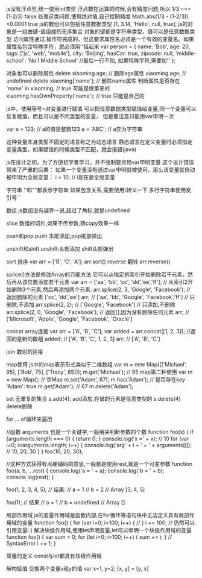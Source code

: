 js没有浮点型,统一使用int类型
浮点数在运算的时候,会有精度问题,所以 1/3 ===(1-2/3) false
处理这类问题,使用绝对值,自己控制精度 Math.abs(1/3 - (1-2/3))<0.0001 true
js的数组可以包括任意数据类型 [1, 3.14, 'Hello', null, true];
js的对象是一组由键-值组成的无序集合 对象的键都是字符串类型，值可以是任意数据类型
访问属性通过.操作符完成的，但这要求属性名必须是一个有效的变量名。如果属性名包含特殊字符，就必须用''括起来
var person = {
    name: 'Bob',
    age: 20,
    tags: ['js', 'web', 'mobile'],
    city: 'Beijing',
    hasCar: true,
    zipcode: null,
     'middle-school': 'No.1 Middle School'  //最后一行不加, 如果特殊字符,需要加''
};

对象也可以删除属性
delete xiaoming.age; // 删除age属性
xiaoming.age; // undefined
delete xiaoming['name']; // 删除name属性
判断属性是否存在 'name' in xiaoming; // true 可能是继承来的
xiaoming.hasOwnProperty('name'); // true 只能是自己的

js中，使用等号=对变量进行赋值
可以把任意数据类型赋值给变量,同一个变量可以反复赋值，而且可以是不同类型的变量，
但是要注意只能用var申明一次

var a = 123; // a的值是整数123
a = 'ABC';   // a变为字符串

这种变量本身类型不固定的语言称之为动态语言
静态语言在定义变量时必须指定变量类型，如果赋值的时候类型不匹配，就会报错(java)

js在设计之初，为了方便初学者学习，并不强制要求用var申明变量
这个设计错误带来了严重的后果：
如果一个变量没有通过var申明就被使用，那么该变量就自动被申明为全局变量：
i = 10; // i现在是全局变量

字符串
''和""都表示字符串
如果包含关系,需要使用\转义一下
多行字符串使用反引号``

数组
js数组没有越界一说,超过了角标,就是undefined

slice
数组的切片,如果不传参数,跟copy效果一样

push和pop
push 末尾添加,pop尾部弹出

unshift和shift
unshift:头部添加 shift头部弹出

sort 排序
var arr = ['B', 'C', 'A'];
arr.sort()
reverse 翻转
arr.reverse()

splice()方法是修改Array的万能方法
它可以从指定的索引开始删除若干元素，然后再从该位置添加若干元素
var arr = ['aa', 'bb', 'cc', 'dd','ee','ff'];
// 从索引2开始删除3个元素,然后再添加两个元素:
arr.splice(2, 3, 'Google', 'Facebook'); // 返回删除的元素 ['cc', 'dd','ee']
arr; // ['aa', 'bb', 'Google', 'Facebook','ff']
// 只删除,不添加
arr.splice(2, 2); // ['Google', 'Facebook']
// 只添加,不删除
arr.splice(2, 0, 'Google', 'Facebook'); // 返回[],因为没有删除任何元素
arr; // ['Microsoft', 'Apple', 'Google', 'Facebook', 'Oracle']

concat array连接
var arr = ['A', 'B', 'C'];
var added = arr.concat([1, 2, 3]); //返回的是新的数组
added; // ['A', 'B', 'C', 1, 2, 3]
arr; // ['A', 'B', 'C']

join 数组的连接

map使用
js中的map表示形式类似于二维数组
var m = new Map([['Michael', 95], ['Bob', 75], ['Tracy', 85]]);
m.get('Michael'); // 95
map第二种使用
var m = new Map(); // 空Map
m.set('Adam', 67);
m.has('Adam'); // 是否存在key 'Adam': true
m.get('Adam'); // 67
m.delete('Adam');

set 无重复的集合
s.add(4); add添加,存储的元素是任意类型的
s.delete(4) delete删除

for ... of循环来遍历


//函数
arguments 也是一个关键字,一般用来判断参数的个数
function foo(x) {
    if (arguments.length === 0) {
        return 0;
    }
    console.log('x =' + x); // 10
    for (var i=0; i<arguments.length; i++) {
        console.log('arg' + i + ' = ' + arguments[i]); // 10, 20, 30
    }
}
foo(10, 20, 30);

//这种方式获得有点硬编码的意思,一般都是使用rest,就是一个可变参数
function foo(a, b, ...rest) {
    console.log('a = ' + a);
    console.log('b = ' + b);
    console.log(rest);
}

foo(1, 2, 3, 4, 5);
// 结果:
// a = 1
// b = 2
// Array [3, 4, 5]

foo(1);
// 结果
// a = 1
// b = undefined
// Array []

局部作用域
js的变量作用域是函数内部,在for循环等语句块中无法定义具有局部作用域的变量
function foo() {
    for (var i=0; i<100; i++) {
        //
    }
    i += 100; // 仍然可以引用变量i
}
解决块级作用域,使用let声明变量,let可以申明一个块级作用域的变量
function foo() {
    var sum = 0;
    for (let i=0; i<100; i++) {
        sum += i;
    }
    // SyntaxError
    i += 1;
}

常量的定义 const与let都具有块级作用域

解构赋值
交换两个变量x和y的值
var x=1, y=2;
[x, y] = [y, x]

